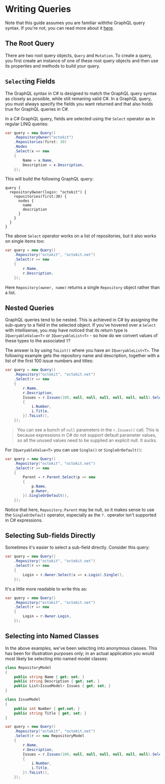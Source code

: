 # Writing Queries

Note that this guide assumes you are familiar withthe  GraphQL query syntax. If you're not,
you can read more about it [here](https://graphql.org/learn/).

## The Root Query

There are two root query objects, `Query` and `Mutation`. To create a query, you first create
an instance of one of these root query objects and then use its properties and methods to build
your query.

## `Select`ing Fields

The GraphQL syntax in C# is designed to match the GraphQL query syntax as closely as possible,
while still remaning valid C#. In a GraphQL query, you must always specify the fields you want
returned and that also holds true for GraphQL queries in C#.

In a C# GraphQL query, fields are selected using the `Select` operator as in regular LINQ
queries:

```csharp
var query = new Query()
    .RepositoryOwner("octokit")
    .Repositories(first: 30)
    .Nodes
    .Select(x => new
    {
        Name = x.Name,
        Description = x.Description,
    });
```

This will build the following GraphQL query:

```
query { 
  repositoryOwner(login: "octokit") {
    repositories(first:30) {
      nodes {
        name
        description
      }
    }
  }
}
```

The above `Select` operator works on a list of repositories, but it also works on single items too:

```csharp
var query = new Query()
    .Repository("octokit", "octokit.net")
    .Select(r => new
    {
        r.Name,
        r.Description,
    });
```

Here `Repository(owner, name)` returns a single `Repository` object rather than a list.

## Nested Queries

GraphQL queries tend to be nested. This is achieved in C# by assigning the sub-query to a field in
the selected object. If you've hovered over a `Select` with intellisense, you may have noticed that
its return type is `IQueryableValue<T>` or `IQueryableList<T>` - so how do we convert values of these
types to the associated `T`?

The answer is by using `ToList()` where you have an `IQueryableList<T>`. The following example gets
the repository name and description, together with a list of the first 100 issue numbers and titles:

```csharp
var query = new Query()
    .Repository("octokit", "octokit.net")
    .Select(r => new
    {
        r.Name,
        r.Description,
        Issues = r.Issues(100, null, null, null, null, null, null).Select(i => new
        {
            i.Number,
            i.Title,
        }).ToList(),
    });
```

> You can see a bunch of `null` parameters in the `r.Issues()` call. This is because expressions in
  C# do not support default parameter values, so all the unused values need to be supplied an explicit
  null. It sucks.

For `IQueryableValue<T>` you can use `Single()` or `SingleOrDefault()`:

```csharp
var query = new Query()
    .Repository("octokit", "octokit.net")
    .Select(r => new
    {
        Parent = r.Parent.Select(p => new
        {
            p.Name,
            p.Owner,
        }).SingleOrDefault(),
    });
```

Notice that here, `Repository.Parent` may be null, so it makes sense to use the `SingleOrDefault`
operator, especially as the `?.` operator isn't supported in C# expressions.

## Selecting Sub-fields Directly

Sometimes it's easier to select a sub-field directly. Consider this query:

```csharp
var query = new Query()
    .Repository("octokit", "octokit.net")
    .Select(r => new
    {
        Login = r.Owner.Select(x => x.Login).Single(),
    });
```

It's a little more readable to write this as:

```csharp
var query = new Query()
    .Repository("octokit", "octokit.net")
    .Select(r => new
    {
        Login = r.Owner.Login,
    });
```

## Selecting into Named Classes

In the above examples, we've been selecting into anonymous classes. This has been for illustration
purposes only; in an actual application you would most likely be selecting into named model classes:

```csharp
class RepositoryModel
{
    public string Name { get; set; }
    public string Description { get; set; }
    public List<IssueModel> Issues { get; set; }
}

class IssueModel
{
    public int Number { get;set; }
    public string Title { get; set; }
}

var query = new Query()
    .Repository("octokit", "octokit.net")
    .Select(r => new RepositoryModel
    {
        r.Name,
        r.Description,
        Issues = r.Issues(100, null, null, null, null, null, null).Select(i => new IssueModel
        {
            i.Number,
            i.Title,
        }).ToList(),
    });
```